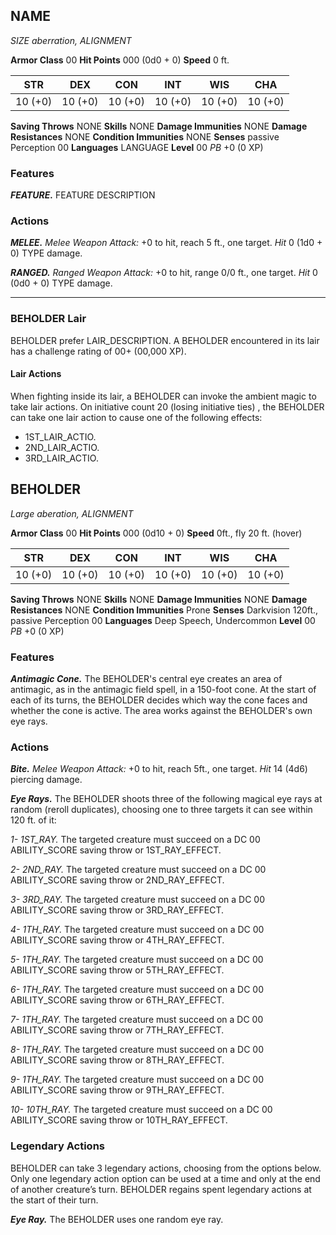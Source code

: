 
## NAME
*SIZE aberration, ALIGNMENT*

**Armor Class** 00
**Hit Points** 000 (0d0 + 0)
**Speed** 0 ft.

|   STR   |   DEX   |   CON   |   INT   |   WIS   |   CHA   |
|:-------:|:-------:|:-------:|:-------:|:-------:|:-------:|
| 10 (+0) | 10 (+0) | 10 (+0) | 10 (+0) | 10 (+0) | 10 (+0) |

**Saving Throws** NONE
**Skills** NONE
**Damage Immunities** NONE
**Damage Resistances** NONE
**Condition Immunities** NONE
**Senses** passive Perception 00
**Languages** LANGUAGE
**Level** 00 *PB* +0 (0 XP)

### Features
***FEATURE.*** FEATURE DESCRIPTION

### Actions
***MELEE.*** *Melee Weapon Attack:* +0 to hit, reach 5 ft., one target. *Hit* 0 (1d0 + 0) TYPE damage.

***RANGED.*** *Ranged Weapon Attack:* +0 to hit, range 0/0 ft., one target. *Hit* 0 (0d0 + 0) TYPE damage.


___

### BEHOLDER Lair
BEHOLDER prefer LAIR_DESCRIPTION. A BEHOLDER encountered in its lair has a challenge rating of 00+ (00,000 XP).

#### Lair Actions
When fighting inside its lair, a BEHOLDER can invoke the ambient magic to take lair actions. On initiative count 20 (losing initiative ties) , the BEHOLDER can take one lair action to cause one of the following effects:
- 1ST_LAIR_ACTIO.
- 2ND_LAIR_ACTIO.
- 3RD_LAIR_ACTIO.


## BEHOLDER
*Large aberation, ALIGNMENT*

**Armor Class** 00
**Hit Points** 000 (0d10 + 0)
**Speed** 0ft., fly 20 ft. (hover)

|   STR   |   DEX   |   CON   |   INT   |   WIS   |   CHA   |
|:-------:|:-------:|:-------:|:-------:|:-------:|:-------:|
| 10 (+0) | 10 (+0) | 10 (+0) | 10 (+0) | 10 (+0) | 10 (+0) |

**Saving Throws** NONE
**Skills** NONE
**Damage Immunities** NONE
**Damage Resistances** NONE
**Condition Immunities** Prone
**Senses** Darkvision 120ft., passive Perception 00
**Languages** Deep Speech, Undercommon
**Level** 00 *PB* +0 (0 XP)

### Features
***Antimagic Cone.*** The BEHOLDER's central eye creates an area of antimagic, as in the antimagic field spell, in a 150-foot cone. At the start of each of its turns, the BEHOLDER decides which way the cone faces and whether the cone is active. The area works against the BEHOLDER's own eye rays.

### Actions
***Bite.*** *Melee Weapon Attack:* +0 to hit, reach 5ft., one target. *Hit* 14 (4d6) piercing damage. 

***Eye Rays.*** The BEHOLDER shoots three of the following magical eye rays at random (reroll duplicates), choosing one to three targets it can see within 120 ft. of it:

*1- 1ST_RAY.* The targeted creature must succeed on a DC 00 ABILITY_SCORE saving throw or 1ST_RAY_EFFECT.

*2- 2ND_RAY.* The targeted creature must succeed on a DC 00 ABILITY_SCORE saving throw or 2ND_RAY_EFFECT.

*3- 3RD_RAY.* The targeted creature must succeed on a DC 00 ABILITY_SCORE saving throw or 3RD_RAY_EFFECT.

*4- 1TH_RAY.* The targeted creature must succeed on a DC 00 ABILITY_SCORE saving throw or 4TH_RAY_EFFECT.

*5- 1TH_RAY.* The targeted creature must succeed on a DC 00 ABILITY_SCORE saving throw or 5TH_RAY_EFFECT.

*6- 1TH_RAY.* The targeted creature must succeed on a DC 00 ABILITY_SCORE saving throw or 6TH_RAY_EFFECT.

*7- 1TH_RAY.* The targeted creature must succeed on a DC 00 ABILITY_SCORE saving throw or 7TH_RAY_EFFECT.

*8- 1TH_RAY.* The targeted creature must succeed on a DC 00 ABILITY_SCORE saving throw or 8TH_RAY_EFFECT.

*9- 1TH_RAY.* The targeted creature must succeed on a DC 00 ABILITY_SCORE saving throw or 9TH_RAY_EFFECT.

*10- 10TH_RAY.* The targeted creature must succeed on a DC 00 ABILITY_SCORE saving throw or 10TH_RAY_EFFECT.

### Legendary Actions
BEHOLDER can take 3 legendary actions, choosing from the options below. Only one legendary action option can be used at a time and only at the end of another creature’s turn. BEHOLDER regains spent legendary actions at the start of their turn.

***Eye Ray.*** The BEHOLDER uses one random eye ray.
